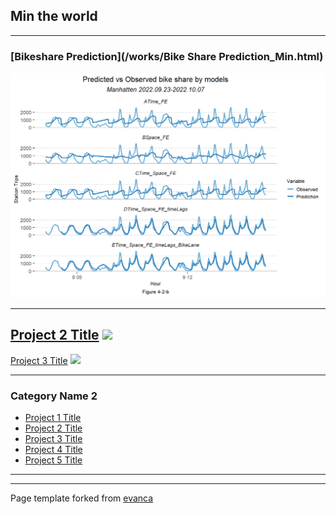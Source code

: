 ## Min the world

------------------------------------------------------------------------

### [Bikeshare Prediction](/works/Bike Share Prediction_Min.html) 
<img src="images/Bikeshare_main.png?raw=true"/>

---
[Project 2 Title](/pdf/sample_presentation.pdf)
<img src="images/dummy_thumbnail.jpg?raw=true"/>
---

[Project 3 Title](http://example.com/) <img src="images/dummy_thumbnail.jpg?raw=true"/>

------------------------------------------------------------------------

### Category Name 2

-   [Project 1 Title](http://example.com/)
-   [Project 2 Title](http://example.com/)
-   [Project 3 Title](http://example.com/)
-   [Project 4 Title](http://example.com/)
-   [Project 5 Title](http://example.com/)

------------------------------------------------------------------------

------------------------------------------------------------------------

<p style="font-size:11px">

Page template forked from <a href="https://github.com/evanca/quick-portfolio">evanca</a>

</p>

<!-- Remove above link if you don't want to attibute -->
